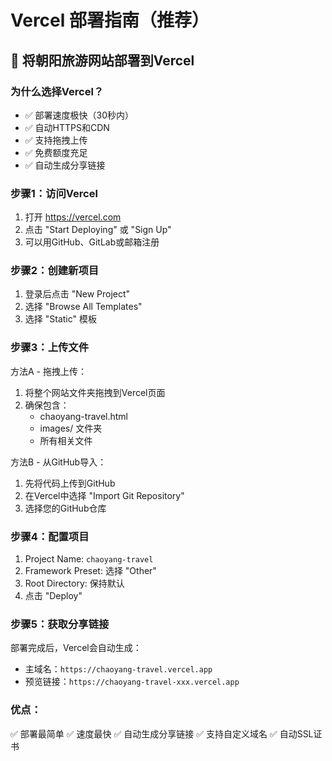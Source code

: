 # Vercel 部署指南（推荐）

## 🚀 将朝阳旅游网站部署到Vercel

### 为什么选择Vercel？
- ✅ 部署速度极快（30秒内）
- ✅ 自动HTTPS和CDN
- ✅ 支持拖拽上传
- ✅ 免费额度充足
- ✅ 自动生成分享链接

### 步骤1：访问Vercel
1. 打开 https://vercel.com
2. 点击 "Start Deploying" 或 "Sign Up"
3. 可以用GitHub、GitLab或邮箱注册

### 步骤2：创建新项目
1. 登录后点击 "New Project"
2. 选择 "Browse All Templates"
3. 选择 "Static" 模板

### 步骤3：上传文件
方法A - 拖拽上传：
1. 将整个网站文件夹拖拽到Vercel页面
2. 确保包含：
   - chaoyang-travel.html
   - images/ 文件夹
   - 所有相关文件

方法B - 从GitHub导入：
1. 先将代码上传到GitHub
2. 在Vercel中选择 "Import Git Repository"
3. 选择您的GitHub仓库

### 步骤4：配置项目
1. Project Name: `chaoyang-travel`
2. Framework Preset: 选择 "Other"
3. Root Directory: 保持默认
4. 点击 "Deploy"

### 步骤5：获取分享链接
部署完成后，Vercel会自动生成：
- 主域名：`https://chaoyang-travel.vercel.app`
- 预览链接：`https://chaoyang-travel-xxx.vercel.app`

### 优点：
✅ 部署最简单
✅ 速度最快
✅ 自动生成分享链接
✅ 支持自定义域名
✅ 自动SSL证书